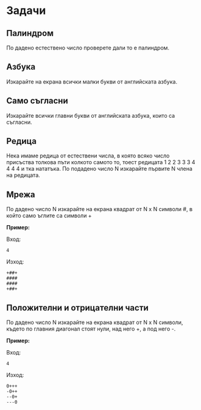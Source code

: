 # Задачи

## Палиндром

По дадено естествено число проверете дали то е палиндром.

## Азбука

Изкарайте на екрана всички малки букви от английската азбука.

## Само съгласни

Изкарайте всички главни букви от английската азбука, които са съгласни.

## Редица

Нека имаме редица от естествени числа, в която всяко число присъства толкова пъти колкото самото то, тоест редицата 1  2 2 3 3 3 4 4 4 4 и тка нататъка. По подадено число N изкарайте първите N члена на редицата.

## Мрежа

По дадено число N изкарайте на екрана квадрат от N x N символи #, в който само ъглите са символи +

**Пример:**

Вход:

    4

Изход:

    +##+
    ####
    ####
    +##+

## Положителни и отрицателни части

По дадено число N изкарайте на екрана квадрат от N x N символи, където по главния диагонал стоят нули, над него +, а под него -.

**Пример:**

Вход:

    4

Изход:

    0+++
    -0++
    --0+
    ---0
